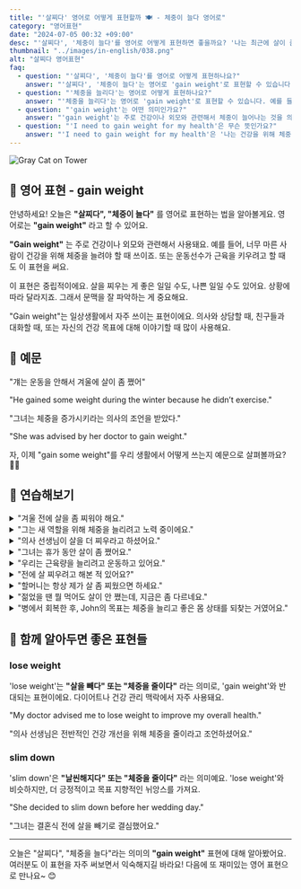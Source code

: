 ```yaml
---
title: "'살찌다' 영어로 어떻게 표현할까 🍽️ - 체중이 늘다 영어로"
category: "영어표현"
date: "2024-07-05 00:32 +09:00"
desc: "'살찌다', '체중이 늘다'를 영어로 어떻게 표현하면 좋을까요? '나는 최근에 살이 좀 쪘어요.', '운동선수가 체중을 늘리려고 해요.' 등을 영어로 표현하는 법을 배워봅시다. 다양한 예문을 통해서 연습하고 본인의 표현으로 만들어 보세요."
thumbnail: "../images/in-english/038.png"
alt: "살찌다 영어표현"
faq:
  - question: "'살찌다', '체중이 늘다'를 영어로 어떻게 표현하나요?"
    answer: "'살찌다', '체중이 늘다'는 영어로 'gain weight'로 표현할 수 있습니다. 예를 들어, '나는 최근에 살이 좀 쪘어'는 'I have gained some weight recently'로 말할 수 있습니다."
  - question: "'체중을 늘리다'는 영어로 어떻게 표현하나요?"
    answer: "'체중을 늘리다'는 영어로 'gain weight'로 표현할 수 있습니다. 예를 들어, '나는 건강을 위해 체중을 늘려야 해'는 'I need to gain weight for my health'로 말할 수 있습니다."
  - question: "'gain weight'는 어떤 의미인가요?"
    answer: "'gain weight'는 주로 건강이나 외모와 관련해서 체중이 늘어나는 것을 의미합니다. 문맥에 따라 긍정적이거나 부정적인 의미로 사용될 수 있습니다."
  - question: "'I need to gain weight for my health'은 무슨 뜻인가요?"
    answer: "'I need to gain weight for my health'은 '나는 건강을 위해 체중을 늘려야 해'라는 뜻입니다. 너무 마른 사람이 건강을 위해 체중을 늘려야 할 때 사용하는 표현입니다."
---
```


![Gray Cat on Tower](../images/in-english/038-1.avif)

## 🌟 영어 표현 - gain weight

안녕하세요! 오늘은 **"살찌다", "체중이 늘다"** 를 영어로 표현하는 법을 알아볼게요. 영어로는 **"gain weight"** 라고 할 수 있어요.

**"Gain weight"** 는 주로 건강이나 외모와 관련해서 사용돼요. 예를 들어, 너무 마른 사람이 건강을 위해 체중을 늘려야 할 때 쓰이죠. 또는 운동선수가 근육을 키우려고 할 때도 이 표현을 써요.

이 표현은 중립적이에요. 살을 찌우는 게 좋은 일일 수도, 나쁜 일일 수도 있어요. 상황에 따라 달라지죠. 그래서 문맥을 잘 파악하는 게 중요해요.

"Gain weight"는 일상생활에서 자주 쓰이는 표현이에요. 의사와 상담할 때, 친구들과 대화할 때, 또는 자신의 건강 목표에 대해 이야기할 때 많이 사용해요.

<script async src="https://pagead2.googlesyndication.com/pagead/js/adsbygoogle.js?client=ca-pub-1465612013356152"
     crossorigin="anonymous"></script>
<!-- engple-horizontal-ad -->

<div 
  data-inline-banner="🎉 새해에는 스픽 AI와 함께 영어 공부하자" 
  data-inline-banner-subtext="설날 특별 할인으로 60%할인 + 추가 7만원 할인! (~2/3)" 
  data-inline-banner-link="https://app.usespeak.com/kr-ko/sale/kr-affiliate-special/?ref=engple-inline"
  data-inline-banner-caption="해당 링크를 통해 구매시 일정액의 수수료를 지급받습니다.">
</div>

## 📖 예문

"걔는 운동을 안해서 겨울에 살이 좀 쪘어"

"He gained some weight during the winter because he didn’t exercise."

"그녀는 체중을 증가시키라는 의사의 조언을 받았다."

"She was advised by her doctor to gain weight."

자, 이제 "gain some weight"를 우리 생활에서 어떻게 쓰는지 예문으로 살펴볼까요? 🍔💪

## 💬 연습해보기

<details>
<summary>"겨울 전에 살을 좀 찌워야 해요."</summary>
<span>"I need to gain some weight before winter."</span>
</details>

<details>
<summary>"그는 새 역할을 위해 체중을 늘리려고 노력 중이에요."</summary>
<span>"He's trying to gain weight for his new role."</span>
</details>

<details>
<summary>"의사 선생님이 살을 더 찌우라고 하셨어요."</summary>
<span>"The doctor says I should gain more weight."</span>
</details>

<details>
<summary>"그녀는 휴가 동안 살이 좀 쪘어요."</summary>
<span>"She gained some weight during the holidays."</span>
</details>

<details>
<summary>"우리는 근육량을 늘리려고 운동하고 있어요."</summary>
<span>"We're working out to gain muscle weight."</span>
</details>

<details>
<summary>"전에 살 찌우려고 해본 적 있어요?"</summary>
<span>"Have you tried to gain some weight before?"</span>
</details>

<details>
<summary>"할머니는 항상 제가 살 좀 찌웠으면 하세요."</summary>
<span>"Grandma always wants me to gain some weight."</span>
</details>

<details>
<summary>"젊었을 땐 뭘 먹어도 살이 안 쪘는데, 지금은 좀 다르네요."</summary>
<span>"When I was younger, I could eat anything and not gain weight, but now it's different."</span>
</details>

<details>
<summary>"병에서 회복한 후, John의 목표는 체중을 늘리고 좋은 몸 상태를 되찾는 거였어요."</summary>
<span>"After recovering from his illness, John's main goal was to gain weight and get back in shape."</span>
</details>

## 🤝 함께 알아두면 좋은 표현들

### lose weight

'lose weight'는 **"살을 빼다" 또는 "체중을 줄이다"** 라는 의미로, 'gain weight'와 반대되는 표현이에요. 다이어트나 건강 관리 맥락에서 자주 사용돼요.

"My doctor advised me to lose weight to improve my overall health."

"의사 선생님은 전반적인 건강 개선을 위해 체중을 줄이라고 조언하셨어요."

### slim down

'slim down'은 **"날씬해지다" 또는 "체중을 줄이다"** 라는 의미예요. 'lose weight'와 비슷하지만, 더 긍정적이고 목표 지향적인 뉘앙스를 가져요.

"She decided to slim down before her wedding day."

"그녀는 결혼식 전에 살을 빼기로 결심했어요."

---

오늘은 "살찌다", "체중을 늘다"라는 의미의 **"gain weight"** 표현에 대해 알아봤어요. 여러분도 이 표현을 자주 써보면서 익숙해지길 바라요! 다음에 또 재미있는 영어 표현으로 만나요~ 😊
